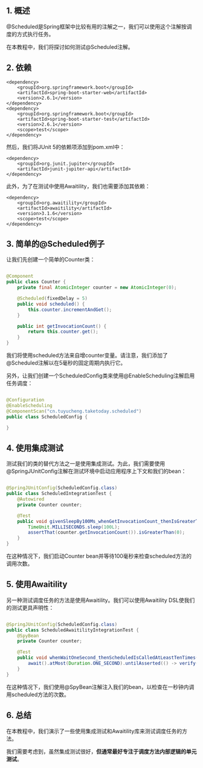 ## 1. 概述

@Scheduled是Spring框架中比较有用的注解之一，我们可以使用这个注解按调度的方式执行任务。

在本教程中，我们将探讨如何测试@Scheduled注解。

## 2. 依赖

```
<dependency>
    <groupId>org.springframework.boot</groupId>
    <artifactId>spring-boot-starter-web</artifactId>
    <version>2.6.1</version>
</dependency>
<dependency>
    <groupId>org.springframework.boot</groupId>
    <artifactId>spring-boot-starter-test</artifactId>
    <version>2.6.1</version>
    <scope>test</scope>
</dependency>
```

然后，我们将JUnit 5的依赖项添加到pom.xml中：

```
<dependency>
    <groupId>org.junit.jupiter</groupId>
    <artifactId>junit-jupiter-api</artifactId>
</dependency>
```

此外，为了在测试中使用Awaitility，我们也需要添加其依赖：

```
<dependency>
    <groupId>org.awaitility</groupId>
    <artifactId>awaitility</artifactId>
    <version>3.1.6</version>
    <scope>test</scope>
</dependency>
```

## 3. 简单的@Scheduled例子

让我们先创建一个简单的Counter类：

```java

@Component
public class Counter {
    private final AtomicInteger counter = new AtomicInteger(0);

    @Scheduled(fixedDelay = 5)
    public void scheduled() {
        this.counter.incrementAndGet();
    }

    public int getInvocationCount() {
        return this.counter.get();
    }
}
```

我们将使用scheduled方法来自增counter变量。请注意，我们添加了@Scheduled注解以在5毫秒的固定周期内执行它。

另外，让我们创建一个ScheduledConfig类来使用@EnableScheduling注解启用任务调度：

```java

@Configuration
@EnableScheduling
@ComponentScan("cn.tuyucheng.taketoday.scheduled")
public class ScheduledConfig {

}
```

## 4. 使用集成测试

测试我们的类的替代方法之一是使用集成测试。为此，我们需要使用@SpringJUnitConfig注解在测试环境中启动应用程序上下文和我们的bean：

```java

@SpringJUnitConfig(ScheduledConfig.class)
public class ScheduledIntegrationTest {
    @Autowired
    private Counter counter;

    @Test
    public void givenSleepBy100Ms_whenGetInvocationCount_thenIsGreaterThanZero() throws InterruptedException {
        TimeUnit.MILLISECONDS.sleep(100L);
        assertThat(counter.getInvocationCount()).isGreaterThan(0);
    }
}
```

在这种情况下，我们启动Counter bean并等待100毫秒来检查scheduled方法的调用次数。

## 5. 使用Awaitility

另一种测试调度任务的方法是使用Awaitility。我们可以使用Awaitility DSL使我们的测试更具声明性：

```java

@SpringJUnitConfig(ScheduledConfig.class)
public class ScheduledAwaitilityIntegrationTest {
    @SpyBean
    private Counter counter;

    @Test
    public void whenWaitOneSecond_thenScheduledIsCalledAtLeastTenTimes() {
        await().atMost(Duration.ONE_SECOND).untilAsserted(() -> verify(counter, atLeast(10)).scheduled());
    }
}
```

在这种情况下，我们使用@SpyBean注解注入我们的bean，以检查在一秒钟内调用scheduled方法的次数。

## 6. 总结

在本教程中，我们演示了一些使用集成测试和Awaitility库来测试调度任务的方法。

我们需要考虑到，虽然集成测试很好，**但通常最好专注于调度方法内部逻辑的单元测试**。